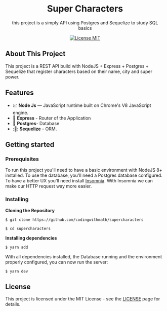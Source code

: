 <h1 align="center">
<br>
<br>
<br>
Super Characters
</h1>

<p align="center">this project is a simply API using Postgres and Sequelize to study SQL basics</p>

<p align="center">
  <a href="https://opensource.org/licenses/MIT">
    <img src="https://img.shields.io/badge/License-MIT-blue.svg" alt="License MIT">
  </a>
</p>

## About This Project

This project is a REST API build with NodeJS + Express + Postgres + Sequelize that register characters based on their name, city and super power.

## Features

- 💹 **Node Js** — JavaScript runtime built on Chrome's V8 JavaScript engine.
- :hammer: **Express** - Router of the Application
- :elephant: **Postgres**- Database
- ::diamond_shape_with_a_dot_inside:: **Sequelize** - ORM.

## Getting started

### Prerequisites

To run this project you'll need to have a basic environment with NodeJS 8+ installed. To use the database, you'll need a Postgres database configured. To have a better UX you'll need install [Insomnia](https://insomnia.rest/download/). With Insomnia we can make our HTTP request way more easier.

### Installing

**Cloning the Repository**

```
$ git clone https://github.com/codingwithmath/supercharacters

$ cd supercharacters
```

**Installing dependencies**

```
$ yarn add
```

With all dependencies installed, the Database running and the environment properly configured, you can now run the server:

```
$ yarn dev
```

## License

This project is licensed under the MIT License - see the [LICENSE](https://opensource.org/licenses/MIT) page for details.

